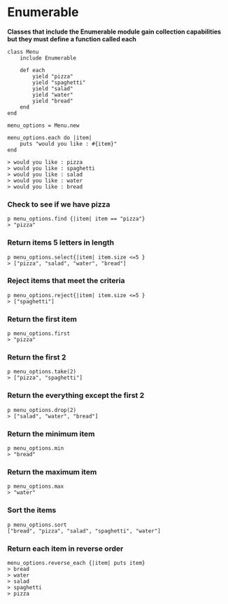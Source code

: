 # Enumerable

**Classes that include the Enumerable module gain collection capabilities but they must define a function called each**

```
class Menu
	include Enumerable

	def each 
		yield "pizza"
		yield "spaghetti"
		yield "salad"
		yield "water"
		yield "bread"
	end
end

menu_options = Menu.new 

menu_options.each do |item|
	puts "would you like : #{item}"
end

> would you like : pizza
> would you like : spaghetti
> would you like : salad
> would you like : water
> would you like : bread
```

### Check to see if we have pizza

```
p menu_options.find {|item| item == "pizza"}
> "pizza"
```

### Return items 5 letters in length

```
p menu_options.select{|item| item.size <=5 }
> ["pizza", "salad", "water", "bread"]
```
### Reject items that meet the criteria

```
p menu_options.reject{|item| item.size <=5 }
> ["spaghetti"]
```

### Return the first item

```
p menu_options.first
> "pizza"
```

### Return the first 2

```
p menu_options.take(2)
> ["pizza", "spaghetti"]
```

### Return the everything except the first 2

```
p menu_options.drop(2)
> ["salad", "water", "bread"]
```

### Return the minimum item

```
p menu_options.min
> "bread"
```

### Return the maximum item

```
p menu_options.max
> "water"
```
### Sort the items

```
p menu_options.sort
["bread", "pizza", "salad", "spaghetti", "water"]
```

### Return each item in reverse order

```
menu_options.reverse_each {|item| puts item}
> bread
> water
> salad
> spaghetti
> pizza
```


